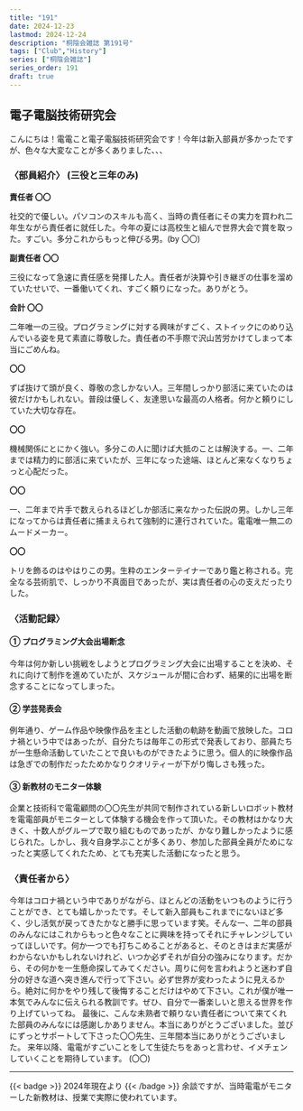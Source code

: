 ```yaml
---
title: "191"
date: 2024-12-23
lastmod: 2024-12-24
description: "桐陰会雑誌 第191号"
tags: ["Club","History"]
series: ["桐陰会雑誌"]
series_order: 191
draft: true
---
```


## 電子電脳技術研究会

こんにちは！電電こと電子電脳技術研究会です！今年は新入部員が多かったですが、色々な大変なことが多くありました、、、

### 〈部員紹介〉 (三役と三年のみ)

**責任者 〇〇**

社交的で優しい。パソコンのスキルも高く、当時の責任者にその実力を買われ二年生ながら責任者に就任した。今年の夏には高校生と組んで世界大会で賞を取った。すごい。多分これからもっと伸びる男。(by 〇〇)

**副責任者 〇〇**

三役になって急速に責任感を発揮した人。責任者が決算や引き継ぎの仕事を溜めていたせいで、一番働いてくれ、すごく頼りになった。ありがとう。

**会計 〇〇**

二年唯一の三役。プログラミングに対する興味がすごく、ストイックにのめり込んでいる姿を見て素直に尊敬した。責任者の不手際で沢山苦労かけてしまって本当にごめんね。

**〇〇**

ずば抜けて頭が良く、尊敬の念しかない人。三年間しっかり部活に来ていたのは彼だけかもしれない。普段は優しく、友達思いな最高の人格者。何かと頼りにしていた大切な存在。

**〇〇**

機械関係にとにかく強い。多分この人に聞けば大抵のことは解決する。一、二年までは精力的に部活に来ていたが、三年になった途端、ほとんど来なくなりちょっと心配だった。

**〇〇**

一、二年まで片手で数えられるほどしか部活に来なかった伝説の男。しかし三年になってからは責任者に捕まえられて強制的に連行されていた。電電唯一無二のムードメーカー。

**〇〇**

トリを飾るのはやはりこの男。生粋のエンターテイナーであり鑑と称される。完全なる芸術肌で、しっかり不真面目であったが、実は責任者の心の支えだったりした。

### 〈活動記録〉
#### ① プログラミング大会出場断念
今年は何か新しい挑戦をしようとプログラミング大会に出場することを決め、それに向けて制作を進めていたが、スケジュールが間に合わず、結果的に出場を断念することになってしまった。

#### ② 学芸発表会
例年通り、ゲーム作品や映像作品を主とした活動の軌跡を動画で放映した。コロナ禍という中ではあったが、自分たちは毎年この形式で発表しており、部員たちが一生懸命活動していたことで良いものができたように思う。個人的に映像作品は急ぎでの制作だったためかなりクオリティーが下がり悔しさも残った。

#### ③ 新教材のモニター体験
企業と技術科で電電顧問の〇〇先生が共同で制作されている新しいロボット教材を電電部員がモニターとして体験する機会を作って頂いた。その教材はかなり大きく、十数人がグループで取り組むものであったが、かなり難しかったように感じられた。しかし、我々自身学ぶことが多くあり、参加した部員全員がためになったと実感してくれたため、とても充実した活動になったと思う。

### 〈責任者から〉
今年はコロナ禍という中でありがながら、ほとんどの活動をいつものように行うことができ、とても嬉しかったです。そして新入部員もこれまでにないほど多く、少し活気が戻ってきたかなと勝手に思っています笑。そんな一、二年の部員のみんなにはこれからもっと色々なことに興味を持ってそれにチャレンジしていってほしいです。何か一つでも打ちこめることがあると、そのときはまだ実感がわからないかもしれないけれど、いつか必ずそれが自分の強みになります。だから、その何かを一生懸命探してみてください。周りに何を言われようと迷わず自分の好きな道へ突き進んで行って下さい。必ず世界が変わったように見えるから。絶対に何かをやり残して後悔することだけはやめて下さい。これが僕が唯一本気でみんなに伝えられる教訓です。ぜひ、自分で一番楽しいと思える世界を作り上げていってね。
最後に、こんな未熟者で頼りない責任者について来てくれた部員のみんなには感謝しかありません。本当にありがとうございました。並びにずっとサポートして下さった〇〇先生、三年間本当にありがとうございました。
来年以降、電電がすごいことをして生徒たちをあっと言わせ、イメチェンしていくことを期待しています。
(〇〇)

---
{{< badge >}}
2024年現在より
{{< /badge >}}
余談ですが、当時電電がモニターした新教材は、授業で実際に使われています。